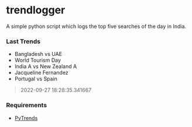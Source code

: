 # trendlogger
A simple python script which logs the top five searches of the day in India.<br>





<!-- Last Trends -->
### Last Trends
* Bangladesh vs UAE
* World Tourism Day
* India A vs New Zealand A
* Jacqueline Fernandez
* Portugal vs Spain
> 2022-09-27 18:28:35.341667

<!-- Requirements -->
### Requirements
* [PyTrends](https://github.com/dreyco676/pytrends)